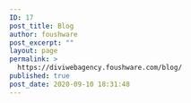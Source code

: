 ```yaml
---
ID: 17
post_title: Blog
author: foushware
post_excerpt: ""
layout: page
permalink: >
  https://diviwebagency.foushware.com/blog/
published: true
post_date: 2020-09-10 18:31:48
---
```

<!-- wp:divi/placeholder /-->